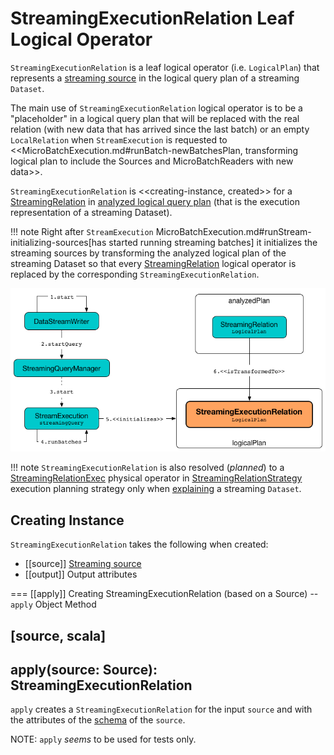 # StreamingExecutionRelation Leaf Logical Operator

`StreamingExecutionRelation` is a leaf logical operator (i.e. `LogicalPlan`) that represents a [streaming source](../Source.md) in the logical query plan of a streaming `Dataset`.

The main use of `StreamingExecutionRelation` logical operator is to be a "placeholder" in a logical query plan that will be replaced with the real relation (with new data that has arrived since the last batch) or an empty `LocalRelation` when `StreamExecution` is requested to <<MicroBatchExecution.md#runBatch-newBatchesPlan, transforming logical plan to include the Sources and MicroBatchReaders with new data>>.

`StreamingExecutionRelation` is <<creating-instance, created>> for a [StreamingRelation](StreamingRelation.md) in [analyzed logical query plan](../StreamExecution.md#analyzedPlan) (that is the execution representation of a streaming Dataset).

!!! note
    Right after `StreamExecution` MicroBatchExecution.md#runStream-initializing-sources[has started running streaming batches] it initializes the streaming sources by transforming the analyzed logical plan of the streaming Dataset so that every [StreamingRelation](StreamingRelation.md) logical operator is replaced by the corresponding `StreamingExecutionRelation`.

![StreamingExecutionRelation Represents Streaming Source At Execution](../images/StreamingExecutionRelation.png)

!!! note
    `StreamingExecutionRelation` is also resolved (_planned_) to a [StreamingRelationExec](../physical-operators/StreamingRelationExec.md) physical operator in [StreamingRelationStrategy](../StreamingRelationStrategy.md) execution planning strategy only when [explaining](../operators/explain.md) a streaming `Dataset`.

## Creating Instance

`StreamingExecutionRelation` takes the following when created:

* [[source]] [Streaming source](../Source.md)
* [[output]] Output attributes

=== [[apply]] Creating StreamingExecutionRelation (based on a Source) -- `apply` Object Method

[source, scala]
----
apply(source: Source): StreamingExecutionRelation
----

`apply` creates a `StreamingExecutionRelation` for the input `source` and with the attributes of the [schema](../Source.md#schema) of the `source`.

NOTE: `apply` _seems_ to be used for tests only.
